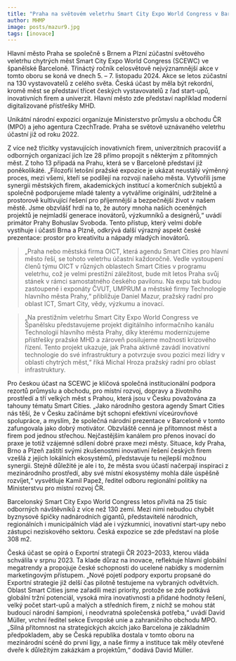 ```yaml
---
title: "Praha na světovém veletrhu Smart City Expo World Congress v Barceloně představí mladé inovátory. "
author: MHMP
image: posts/mazur9.jpg
tags: [inovace]
---
```


 Hlavní město Praha se společně s Brnem a Plzní zúčastní světového veletrhu chytrých měst Smart City Expo World Congress (SCEWC) ve španělské Barceloně. Třináctý ročník celosvětově nejvýznamnější akce v tomto oboru se koná ve dnech 5. – 7. listopadu 2024. Akce se letos zúčastní na 130 vystavovatelů z celého světa. Česká účast by měla být rekordní, kromě měst se představí třicet českých vystavovatelů z řad start-upů, inovativních firem a univerzit. Hlavní město zde představí například moderní digitalizované přístřešky MHD.

Unikátní národní expozici organizuje Ministerstvo průmyslu a obchodu ČR (MPO) a jeho agentura CzechTrade. Praha se světově uznávaného veletrhu účastní již od roku 2022.

Z více než třicítky vystavujících inovativních firem, univerzitních pracovišť a odborných organizací jich lze 28 přímo propojit s některým z přítomných měst. Z toho 13 připadá na Prahu, která se v Barceloně představí již poněkolikáté. „Filozofií letošní pražské expozice je ukázat neustálý výměnný proces, mezi všemi, kteří se podílejí na rozvoji našeho města. Vytvořili jsme synergii městských firem, akademických institucí a komerčních subjektů a společně podporujeme mladé talenty a vytváříme originální, udržitelné a prostorově kultivující řešení pro příjemnější a bezpečnější život v našem městě. Jsme obzvlášť hrdí na to, že autory mnoha našich oceněných projektů je nejmladší generace inovátorů, výzkumníků a designérů,“ uvádí primátor Prahy Bohuslav Svoboda. Tento přístup, který velmi dobře vystihuje i účasti Brna a Plzně, odkrývá další výrazný aspekt české prezentace: prostor pro kreativitu a nápady mladých inovátorů.

> „Praha nebo městská firma OICT, která agendu Smart Cities pro hlavní město řeší, se tohoto veletrhu účastní každoročně. Vedle vystoupení členů týmu OICT v různých oblastech Smart Cities v programu veletrhu, což je velmi prestižní záležitost, bude mít letos Praha svůj stánek v rámci samostatného českého pavilonu. Na expu tak budou zastoupené i exponáty ČVUT, UMPRUM a městské firmy Technologie hlavního města Prahy,“ přibližuje Daniel Mazur, pražský radní pro oblast ICT, Smart City, vědy, výzkumu a inovací.

> „Na prestižním veletrhu Smart City Expo World Congress ve Španělsku představujeme projekt digitálního informačního kanálu Technologií hlavního města Prahy, díky kterému modernizujeme přístřešky pražské MHD a zároveň posilujeme možnosti krizového řízení. Tento projekt ukazuje, jak Praha aktivně zavádí inovativní technologie do své infrastruktury a potvrzuje svou pozici mezi lídry v oblasti chytrých měst,“ říká Michal Hroza pražský radní pro oblast infrastruktury.

Pro českou účast na SCEWC je klíčová společná institucionální podpora rezortů průmyslu a obchodu, pro místní rozvoj, dopravy a životního prostředí a tří velkých měst s Prahou, která jsou v Česku považována za tahouny tématu Smart Cities. „Jako národního gestora agendy Smart Cities nás těší, že v Česku začínáme být schopni efektivní víceúrovňové spolupráce, a myslím, že společná národní prezentace v Barceloně v tomto zafungovala jako dobrý motivátor. Obzvláště cenná je přítomnost měst a firem pod jednou střechou. Nejčastějším kanálem pro přenos inovací do praxe je totiž vzájemné sdílení dobré praxe mezi městy. Situace, kdy Praha, Brno a Plzeň zaštítí svými zkušenostmi inovativní řešení českých firem vzešlá z jejich lokálních ekosystémů, představuje tu nejlepší možnou synergii. Stejně důležité je ale i to, že města svou účastí načerpají inspiraci z mezinárodního prostředí, aby své místní ekosystémy mohla dále úspěšně rozvíjet,“ vysvětluje Kamil Papež, ředitel odboru regionální politiky na Ministerstvu pro místní rozvoj ČR.

Barcelonský Smart City Expo World Congress letos přivítá na 25 tisíc odborných návštěvníků z více než 130 zemí. Mezi nimi nebudou chybět byznysové špičky nadnárodních gigantů, představitelé národních, regionálních i municipálních vlád ale i výzkumníci, inovativní start-upy nebo zástupci neziskového sektoru. Česká expozice se zde představí na ploše 308 m2.

Česká účast se opírá o Exportní strategii ČR 2023–2033, kterou vláda schválila v srpnu 2023. Ta klade důraz na inovace, reflektuje hlavní globální megatrendy a propojuje české schopnosti do ucelené nabídky s moderním marketingovým přístupem. „Nové pojetí podpory exportu propsané do Exportní strategie již delší čas pilotně testujeme na vybraných odvětvích. Oblast Smart Cities jsme zařadili mezi priority, protože se zde potkává globální tržní potenciál, vysoká míra inovativnosti a přidané hodnoty řešení, velký počet start-upů a malých a středních firem, z nichž se mohou stát budoucí národní šampioni, i neodvratná společenská potřeba,“ uvádí David Müller, vrchní ředitel sekce Evropské unie a zahraničního obchodu MPO. „Silná přítomnost na strategických akcích jako Barcelona je základním předpokladem, aby se Česká republika dostala v tomto oboru na mezinárodní scéně do první ligy, a naše firmy a instituce tak měly otevřené dveře k důležitým zakázkám a projektům,“ dodává David Müller.
